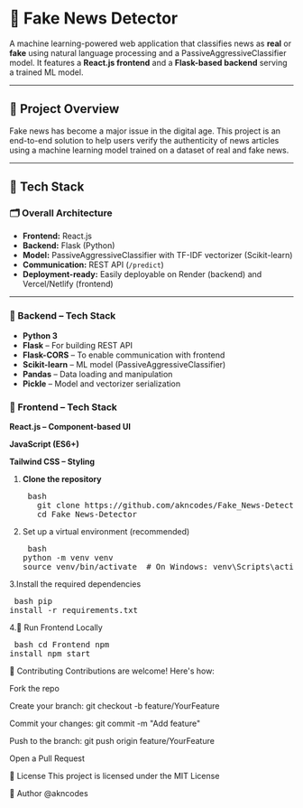 # 📰 Fake News Detector

A machine learning-powered web application that classifies news as **real** or **fake** using natural language processing and a PassiveAggressiveClassifier model. It features a **React.js frontend** and a **Flask-based backend** serving a trained ML model.

---

## 🚀 Project Overview

Fake news has become a major issue in the digital age. This project is an end-to-end solution to help users verify the authenticity of news articles using a machine learning model trained on a dataset of real and fake news.

---

## 🧠 Tech Stack

### 🗂️ Overall Architecture

- **Frontend:** React.js
- **Backend:** Flask (Python)
- **Model:** PassiveAggressiveClassifier with TF-IDF vectorizer (Scikit-learn)
- **Communication:** REST API (`/predict`)
- **Deployment-ready:** Easily deployable on Render (backend) and Vercel/Netlify (frontend)

---

### 🔧 Backend – Tech Stack

- **Python 3**
- **Flask** – For building REST API
- **Flask-CORS** – To enable communication with frontend
- **Scikit-learn** – ML model (PassiveAggressiveClassifier)
- **Pandas** – Data loading and manipulation
- **Pickle** – Model and vectorizer serialization

### 🎨 Frontend – Tech Stack
**React.js – Component-based UI**

**JavaScript (ES6+)**

**Tailwind CSS – Styling**

1. **Clone the repository**
   <pre lang="markdown"> bash 
      git clone https://github.com/akncodes/Fake_News-Detector.git
      cd Fake_News-Detector </pre>

2. Set up a virtual environment (recommended)
   <pre lang="markdown"> bash 
   python -m venv venv
   source venv/bin/activate  # On Windows: venv\Scripts\activate </pre>
   
3.Install the required dependencies
    <pre lang="markdown"> bash 
   pip install -r requirements.txt</pre>
   
4.🚀 Run Frontend Locally
    <pre lang="markdown"> bash 
   cd Frontend
  npm install
  npm start</pre>
  

🤝 Contributing
Contributions are welcome! Here's how:

Fork the repo

Create your branch: git checkout -b feature/YourFeature

Commit your changes: git commit -m "Add feature"

Push to the branch: git push origin feature/YourFeature

Open a Pull Request

📄 License
This project is licensed under the MIT License

👤 Author
@akncodes
